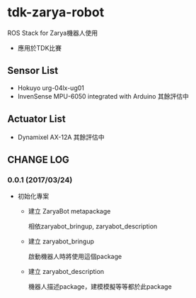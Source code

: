 # tdk-zarya-robot

ROS Stack for Zarya機器人使用
- 應用於TDK比賽

## Sensor List
- Hokuyo urg-04lx-ug01
- InvenSense MPU-6050 integrated with Arduino
其餘評估中

## Actuator List
- Dynamixel AX-12A
其餘評估中

## CHANGE LOG
### 0.0.1 (2017/03/24)

- 初始化專案
  - 建立 ZaryaBot metapackage
    
      相依zaryabot_bringup, zaryabot_description
  - 建立 zaryabot_bringup
  
      啟動機器人時將使用這個package
  - 建立 zaryabot_description
  
      機器人描述package，建模模擬等等都於此package
